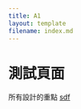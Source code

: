 ```yaml
---
title: A1
layout: template
filename: index.md
--- 
```

# 測試頁面
所有設計的重點
[sdf](https://github.com/linmingchih/images/blob/main/readme.md)
